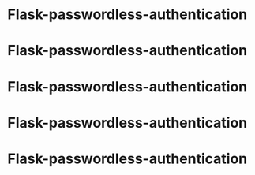 # Flask-passwordless-authentication
# Flask-passwordless-authentication
# Flask-passwordless-authentication
# Flask-passwordless-authentication
# Flask-passwordless-authentication
